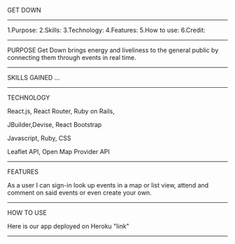 GET DOWN
______________

1.Purpose:
2.Skills:
3.Technology:
4.Features:
5.How to use:
6.Credit:
_______________

PURPOSE
Get Down brings energy and liveliness to the general public by connecting them through events in real time.
________________

SKILLS GAINED
...
________________

TECHNOLOGY

React.js, React Router, Ruby on Rails,

JBuilder,Devise, React Bootstrap

Javascript, Ruby, CSS

Leaflet API, Open Map Provider API
_______________________________________

FEATURES

As a user I can sign-in look up events in a map or list view, attend and comment on said events or even create your own.
_______________________________________

HOW TO USE

Here is our app deployed on Heroku "link"
_______________________________________


